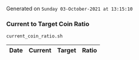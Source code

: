 Generated on `Sunday 03-October-2021 at 13:15:10`

### Current to Target Coin Ratio
`current_coin_ratio.sh`

Date|Current|Target|Ratio
---|---|---|---
